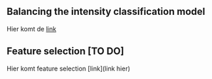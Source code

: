 ## Balancing the intensity classification model
Hier komt de [link](/Evidence/Data_preprocessing/Balancing_the_intensity_classification_model.md)

## Feature selection [TO DO]
Hier komt feature selection [link](link hier)